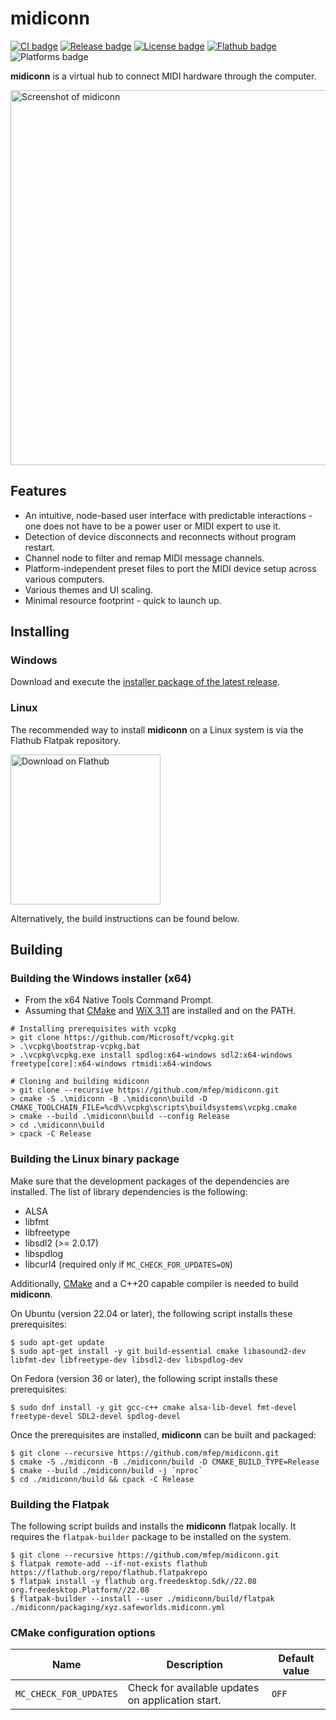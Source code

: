 # midiconn

[![CI badge](https://img.shields.io/github/actions/workflow/status/mfep/midiconn/ci.yml?branch=main)](https://github.com/mfep/midiconn/actions/workflows/ci.yml)
[![Release badge](https://img.shields.io/github/v/release/mfep/midiconn)](https://github.com/mfep/midiconn/releases/latest)
[![License badge](https://img.shields.io/github/license/mfep/midiconn)](./LICENSE.txt)
[![Flathub badge](https://img.shields.io/flathub/downloads/xyz.safeworlds.midiconn?logo=flathub&logoColor=white)](https://flathub.org/apps/details/xyz.safeworlds.midiconn)
![Platforms badge](https://img.shields.io/badge/platform-windows%20%7C%20linux-informational)

**midiconn** is a virtual hub to connect MIDI hardware through the computer.

<img src="./graphics/screenshot_0.png" alt="Screenshot of midiconn" width=600px />

## Features
- An intuitive, node-based user interface with predictable interactions - one does not have to be a power user or MIDI expert to use it.
- Detection of device disconnects and reconnects without program restart.
- Channel node to filter and remap MIDI message channels.
- Platform-independent preset files to port the MIDI device setup across various computers.
- Various themes and UI scaling.
- Minimal resource footprint - quick to launch up.

## Installing

### Windows
Download and execute the [installer package of the latest release](https://github.com/mfep/midiconn/releases/latest).

### Linux
The recommended way to install **midiconn** on a Linux system is via the Flathub Flatpak repository.

<a href="https://flathub.org/apps/details/xyz.safeworlds.midiconn" target="_blank"><img alt="Download on Flathub" src="https://flathub.org/assets/badges/flathub-badge-en.png" title="Download on Flathub" width="240"></a>

Alternatively, the build instructions can be found below.

## Building

### Building the Windows installer (x64)
- From the x64 Native Tools Command Prompt.
- Assuming that [CMake](https://cmake.org) and [WiX 3.11](https://wixtoolset.org/) are installed and on the PATH.

```
# Installing prerequisites with vcpkg
> git clone https://github.com/Microsoft/vcpkg.git
> .\vcpkg\bootstrap-vcpkg.bat
> .\vcpkg\vcpkg.exe install spdlog:x64-windows sdl2:x64-windows freetype[core]:x64-windows rtmidi:x64-windows

# Cloning and building midiconn
> git clone --recursive https://github.com/mfep/midiconn.git
> cmake -S .\midiconn -B .\midiconn\build -D CMAKE_TOOLCHAIN_FILE=%cd%\vcpkg\scripts\buildsystems\vcpkg.cmake
> cmake --build .\midiconn\build --config Release
> cd .\midiconn\build
> cpack -C Release
```
### Building the Linux binary package
Make sure that the development packages of the dependencies are installed. The list of library dependencies is the following:
- ALSA
- libfmt
- libfreetype
- libsdl2 (>= 2.0.17)
- libspdlog
- libcurl4 (required only if `MC_CHECK_FOR_UPDATES=ON`)

Additionally, [CMake](https://cmake.org) and a C++20 capable compiler is needed to build **midiconn**.

On Ubuntu (version 22.04 or later), the following script installs these prerequisites:

```shell
$ sudo apt-get update
$ sudo apt-get install -y git build-essential cmake libasound2-dev libfmt-dev libfreetype-dev libsdl2-dev libspdlog-dev
```

On Fedora (version 36 or later), the following script installs these prerequisites:

```shell
$ sudo dnf install -y git gcc-c++ cmake alsa-lib-devel fmt-devel freetype-devel SDL2-devel spdlog-devel
```

Once the prerequisites are installed, **midiconn** can be built and packaged:

```shell
$ git clone --recursive https://github.com/mfep/midiconn.git
$ cmake -S ./midiconn -B ./midiconn/build -D CMAKE_BUILD_TYPE=Release
$ cmake --build ./midiconn/build -j `nproc`
$ cd ./midiconn/build && cpack -C Release
```

### Building the Flatpak

The following script builds and installs the **midiconn** flatpak locally.
It requires the `flatpak-builder` package to be installed on the system.

```shell
$ git clone --recursive https://github.com/mfep/midiconn.git
$ flatpak remote-add --if-not-exists flathub https://flathub.org/repo/flathub.flatpakrepo
$ flatpak install -y flathub org.freedesktop.Sdk//22.08 org.freedesktop.Platform//22.08
$ flatpak-builder --install --user ./midiconn/build/flatpak ./midiconn/packaging/xyz.safeworlds.midiconn.yml
```

### CMake configuration options

|Name                   |Description                                       |Default value  |
|-----------------------|--------------------------------------------------|---------------|
|`MC_CHECK_FOR_UPDATES` |Check for available updates on application start. |`OFF`          |
